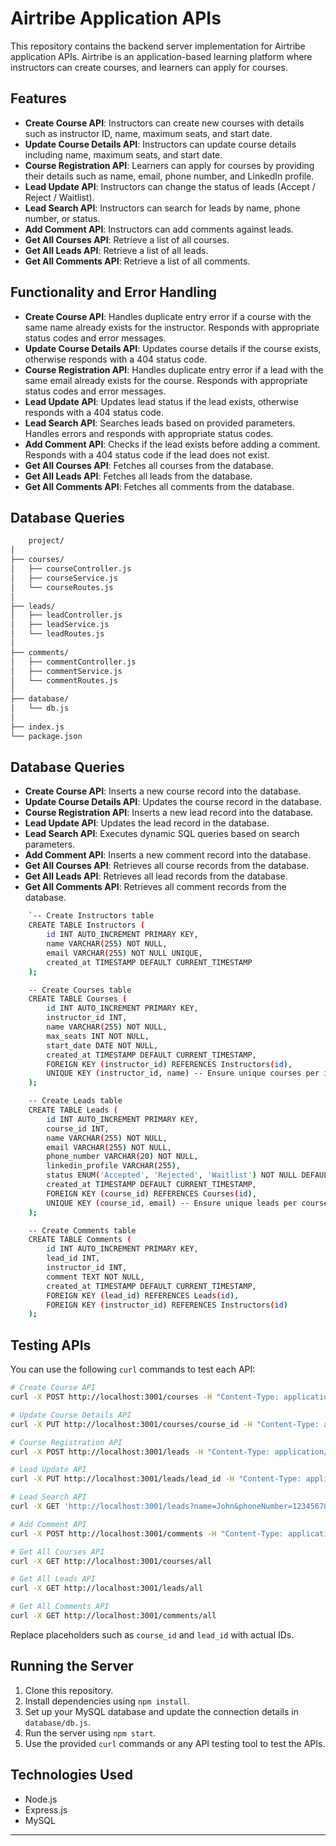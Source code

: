 # Airtribe Application APIs

This repository contains the backend server implementation for Airtribe application APIs. Airtribe is an application-based learning platform where instructors can create courses, and learners can apply for courses.

## Features

- **Create Course API**: Instructors can create new courses with details such as instructor ID, name, maximum seats, and start date.
- **Update Course Details API**: Instructors can update course details including name, maximum seats, and start date.
- **Course Registration API**: Learners can apply for courses by providing their details such as name, email, phone number, and LinkedIn profile.
- **Lead Update API**: Instructors can change the status of leads (Accept / Reject / Waitlist).
- **Lead Search API**: Instructors can search for leads by name, phone number, or status.
- **Add Comment API**: Instructors can add comments against leads.
- **Get All Courses API**: Retrieve a list of all courses.
- **Get All Leads API**: Retrieve a list of all leads.
- **Get All Comments API**: Retrieve a list of all comments.

## Functionality and Error Handling

- **Create Course API**: Handles duplicate entry error if a course with the same name already exists for the instructor. Responds with appropriate status codes and error messages.
- **Update Course Details API**: Updates course details if the course exists, otherwise responds with a 404 status code.
- **Course Registration API**: Handles duplicate entry error if a lead with the same email already exists for the course. Responds with appropriate status codes and error messages.
- **Lead Update API**: Updates lead status if the lead exists, otherwise responds with a 404 status code.
- **Lead Search API**: Searches leads based on provided parameters. Handles errors and responds with appropriate status codes.
- **Add Comment API**: Checks if the lead exists before adding a comment. Responds with a 404 status code if the lead does not exist.
- **Get All Courses API**: Fetches all courses from the database.
- **Get All Leads API**: Fetches all leads from the database.
- **Get All Comments API**: Fetches all comments from the database.

## Database Queries
```bash
    project/
│
├── courses/
│   ├── courseController.js
│   ├── courseService.js
│   └── courseRoutes.js
│
├── leads/
│   ├── leadController.js
│   ├── leadService.js
│   └── leadRoutes.js
│
├── comments/
│   ├── commentController.js
│   ├── commentService.js
│   └── commentRoutes.js
│
├── database/
│   └── db.js
│
├── index.js
└── package.json
```

## Database Queries

- **Create Course API**: Inserts a new course record into the database.
- **Update Course Details API**: Updates the course record in the database.
- **Course Registration API**: Inserts a new lead record into the database.
- **Lead Update API**: Updates the lead record in the database.
- **Lead Search API**: Executes dynamic SQL queries based on search parameters.
- **Add Comment API**: Inserts a new comment record into the database.
- **Get All Courses API**: Retrieves all course records from the database.
- **Get All Leads API**: Retrieves all lead records from the database.
- **Get All Comments API**: Retrieves all comment records from the database.

```bash
    `-- Create Instructors table
    CREATE TABLE Instructors (
        id INT AUTO_INCREMENT PRIMARY KEY,
        name VARCHAR(255) NOT NULL,
        email VARCHAR(255) NOT NULL UNIQUE,
        created_at TIMESTAMP DEFAULT CURRENT_TIMESTAMP
    );

    -- Create Courses table
    CREATE TABLE Courses (
        id INT AUTO_INCREMENT PRIMARY KEY,
        instructor_id INT,
        name VARCHAR(255) NOT NULL,
        max_seats INT NOT NULL,
        start_date DATE NOT NULL,
        created_at TIMESTAMP DEFAULT CURRENT_TIMESTAMP,
        FOREIGN KEY (instructor_id) REFERENCES Instructors(id),
        UNIQUE KEY (instructor_id, name) -- Ensure unique courses per instructor
    );

    -- Create Leads table
    CREATE TABLE Leads (
        id INT AUTO_INCREMENT PRIMARY KEY,
        course_id INT,
        name VARCHAR(255) NOT NULL,
        email VARCHAR(255) NOT NULL,
        phone_number VARCHAR(20) NOT NULL,
        linkedin_profile VARCHAR(255),
        status ENUM('Accepted', 'Rejected', 'Waitlist') NOT NULL DEFAULT 'Waitlist',
        created_at TIMESTAMP DEFAULT CURRENT_TIMESTAMP,
        FOREIGN KEY (course_id) REFERENCES Courses(id),
        UNIQUE KEY (course_id, email) -- Ensure unique leads per course
    );

    -- Create Comments table
    CREATE TABLE Comments (
        id INT AUTO_INCREMENT PRIMARY KEY,
        lead_id INT,
        instructor_id INT,
        comment TEXT NOT NULL,
        created_at TIMESTAMP DEFAULT CURRENT_TIMESTAMP,
        FOREIGN KEY (lead_id) REFERENCES Leads(id),
        FOREIGN KEY (instructor_id) REFERENCES Instructors(id)
    );
```

## Testing APIs

You can use the following `curl` commands to test each API:

```bash
# Create Course API
curl -X POST http://localhost:3001/courses -H "Content-Type: application/json" -d "{\"instructor_id\": 1, \"name\": \"Introduction to Programming Language\", \"max_seats\": 50, \"start_date\": \"2024-04-01\"}"

# Update Course Details API
curl -X PUT http://localhost:3001/courses/course_id -H "Content-Type: application/json" -d "{\"name\": \"Updated Course Name\", \"max_seats\": 60, \"start_date\": \"2024-05-01\"}"

# Course Registration API
curl -X POST http://localhost:3001/leads -H "Content-Type: application/json" -d "{\"course_id\": 1, \"name\": \"John Doe\", \"email\": \"john.doe@example.com\", \"phone_number\": \"1234567890\", \"linkedin_profile\": \"https://www.linkedin.com/in/johndoe/\"}"

# Lead Update API
curl -X PUT http://localhost:3001/leads/lead_id -H "Content-Type: application/json" -d "{\"status\": \"Accepted\"}"

# Lead Search API
curl -X GET 'http://localhost:3001/leads?name=John&phoneNumber=1234567890&status=Accepted'

# Add Comment API
curl -X POST http://localhost:3001/comments -H "Content-Type: application/json" -d "{\"lead_id\": 1, \"instructor_id\": 1, \"comment\": \"Great performance!\"}"

# Get All Courses API
curl -X GET http://localhost:3001/courses/all

# Get All Leads API
curl -X GET http://localhost:3001/leads/all

# Get All Comments API
curl -X GET http://localhost:3001/comments/all
```

Replace placeholders such as `course_id` and `lead_id` with actual IDs.

## Running the Server

1. Clone this repository.
2. Install dependencies using `npm install`.
3. Set up your MySQL database and update the connection details in `database/db.js`.
4. Run the server using `npm start`.
5. Use the provided `curl` commands or any API testing tool to test the APIs.

## Technologies Used

- Node.js
- Express.js
- MySQL

---
